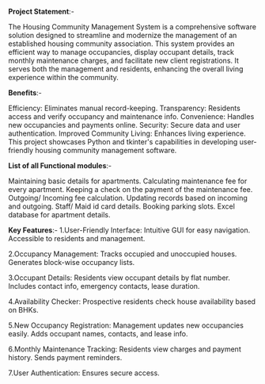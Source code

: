 **Project Statement**:-

The Housing Community Management System is a comprehensive software solution designed to streamline and modernize the management of an established housing community association. This system provides an efficient way to manage occupancies, display occupant details, track monthly maintenance charges, and facilitate new client registrations. It serves both the management and residents, enhancing the overall living experience within the community.

**Benefits**:-

Efficiency: Eliminates manual record-keeping.
Transparency: Residents access and verify occupancy and maintenance info.
Convenience: Handles new occupancies and payments online.
Security: Secure data and user authentication.
Improved Community Living: Enhances living experience.
This project showcases Python and tkinter's capabilities in developing user-friendly housing community management software.

**List of all Functional modules**:-

Maintaining basic details for apartments.
Calculating maintenance fee for every apartment.
Keeping a check on the payment of the maintenance fee.
Outgoing/ Incoming fee calculation.
Updating records based on incoming and outgoing.
Staff/ Maid id card details.
Booking parking slots.
Excel database for apartment details.

**Key Features**:-
1.User-Friendly Interface: Intuitive GUI for easy navigation.
Accessible to residents and management.

2.Occupancy Management: Tracks occupied and unoccupied houses.
Generates block-wise occupancy lists.

3.Occupant Details: Residents view occupant details by flat number.
Includes contact info, emergency contacts, lease duration.

4.Availability Checker: Prospective residents check house availability based on BHKs.

5.New Occupancy Registration: Management updates new occupancies easily.
Adds occupant names, contacts, and lease info.

6.Monthly Maintenance Tracking: Residents view charges and payment history.
Sends payment reminders.

7.User Authentication: Ensures secure access.
